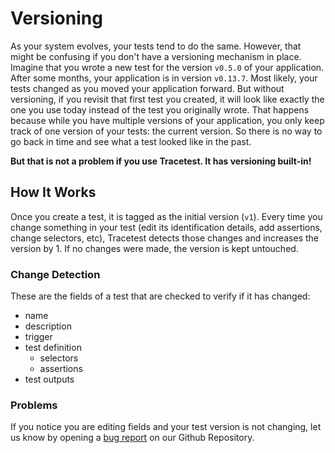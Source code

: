 # Versioning

As your system evolves, your tests tend to do the same. However, that might be confusing if you don't have a versioning mechanism in place. Imagine that you wrote a new test for the version `v0.5.0` of your application. After some months, your application is in version `v0.13.7`. Most likely, your tests changed as you moved your application forward. But without versioning, if you revisit that first test you created, it will look like exactly the one you use today instead of the test you originally wrote. That happens because while you have multiple versions of your application, you only keep track of one version of your tests: the current version. So there is no way to go back in time and see what a test looked like in the past.

**But that is not a problem if you use Tracetest. It has versioning built-in!**

## **How It Works**

Once you create a test, it is tagged as the initial version (`v1`). Every time you change something in your test (edit its identification details, add assertions, change selectors, etc), Tracetest detects those changes and increases the version by 1. If no changes were made, the version is kept untouched.

### **Change Detection**

These are the fields of a test that are checked to verify if it has changed:

- name
- description
- trigger
- test definition
  - selectors
  - assertions
- test outputs

### **Problems**

If you notice you are editing fields and your test version is not changing, let us know by opening a [bug report](https://github.com/kubeshop/tracetest/issues) on our Github Repository.
